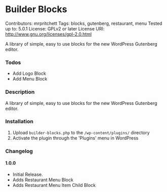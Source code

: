 # Builder Blocks
Contributors: mrpritchett
Tags: blocks, gutenberg, restaurant, menu
Tested up to: 5.0.1
License: GPLv2 or later
License URI: http://www.gnu.org/licenses/gpl-2.0.html

A library of simple, easy to use blocks for the new WordPress Gutenberg editor.

### Todos
- Add Logo Block
- Add Menu Block

### Description

A library of simple, easy to use blocks for the new WordPress Gutenberg editor.

### Installation

1. Upload `builder-blocks.php` to the `/wp-content/plugins/` directory
2. Activate the plugin through the 'Plugins' menu in WordPress

### Changelog

#### 1.0.0
* Initial Release.
* Adds Restaurant Menu Block
* Adds Restaurant Menu Item Child Block
